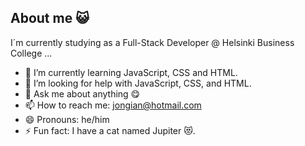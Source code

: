## About me 😺

I´m currently studying as a Full-Stack Developer @ Helsinki Business College ...

- 🌱 I’m currently learning  JavaScript, CSS and HTML.
- 🤔 I’m looking for help with JavaScript, CSS, and HTML.
- 💬 Ask me about anything 😋
- 📫 How to reach me: jongian@hotmail.com
- 😄 Pronouns: he/him
- ⚡ Fun fact: I have a cat named Jupiter 😻.
